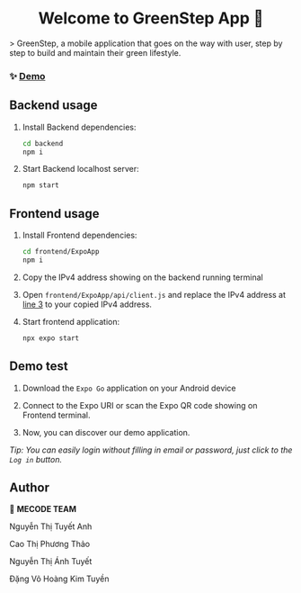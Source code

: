 <h1 align="center">Welcome to GreenStep App 👋</h1>
> GreenStep, a mobile application that goes on the way with user, step by step to build and maintain their green lifestyle.

### ✨ [Demo](http://bit.ly/Demo_GreenStep)

## Backend usage
1. Install Backend dependencies:
    ```sh
    cd backend
    npm i
    ```

2. Start Backend localhost server:
    ```sh
    npm start
    ```

## Frontend usage

1. Install Frontend dependencies:
    ```sh
    cd frontend/ExpoApp
    npm i
    ```

2. Copy the IPv4 address showing on the backend running terminal

3. Open `frontend/ExpoApp/api/client.js` and replace the IPv4 address at <u>line 3</u> to your copied IPv4 address.

4. Start frontend application:
    ```sh
    npx expo start
    ```
    
## Demo test
1. Download the `Expo Go` application on your Android device

2. Connect to the Expo URI or scan the Expo QR code showing on Frontend terminal.

3. Now, you can discover our demo application.

*Tip: You can easily login without filling in email or password, just click to the `Log in` button.*
## Author

👤 **MECODE TEAM**

Nguyễn Thị Tuyết Anh

Cao Thị Phương Thảo

Nguyễn Thị Ánh Tuyết

Đặng Võ Hoàng Kim  Tuyền